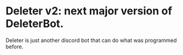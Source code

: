# Deleter v2: next major version of DeleterBot.
Deleter is just another discord bot that can do what was programmed before.
